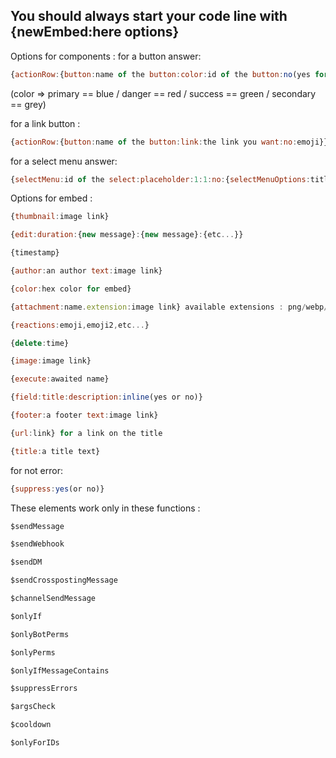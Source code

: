 ## You should always start your code line with {newEmbed:here options}
Options for components :
for a button answer: 
```js
{actionRow:{button:name of the button:color:id of the button:no(yes for disabled the button):emoji}}
```

(color => primary == blue / danger == red / success == green / secondary == grey)

for a link button :
```js
{actionRow:{button:name of the button:link:the link you want:no:emoji}}
```

for a select menu answer: 
```js
{selectMenu:id of the select:placeholder:1:1:no:{selectMenuOptions:title of the option:id of the option:description oh the option:no(yes to show the option in placeholder):emoji}{selectMenuOptions:title of the option:id of the option:description oh the option:no(yes to show the option in placeholder):emoji}}
```

Options for embed :

```js
{thumbnail:image link}
```
```js
{edit:duration:{new message}:{new message}:{etc...}}
```
```js
{timestamp}
```
```js
{author:an author text:image link}
```
```js
{color:hex color for embed}
```
```js
{attachment:name.extension:image link} available extensions : png/webp/gif(for the video)/etc...
```
```js
{reactions:emoji,emoji2,etc...}
```
```js
{delete:time}
```
```js
{image:image link}
```
```js
{execute:awaited name}
```
```js
{field:title:description:inline(yes or no)}
```
```js
{footer:a footer text:image link}
```
```js
{url:link} for a link on the title
```
```js
{title:a title text}
```
for not error: 
```js
{suppress:yes(or no)}
```

These elements work only in these functions :

```js
$sendMessage
```
```js
$sendWebhook
```
```js
$sendDM
```
```js
$sendCrosspostingMessage
```
```js
$channelSendMessage
```
```js
$onlyIf
```
```js
$onlyBotPerms
```
```js
$onlyPerms
```
```js
$onlyIfMessageContains
```
```js
$suppressErrors
```
```js
$argsCheck
```
```js
$cooldown
```
```js
$onlyForIDs
```

